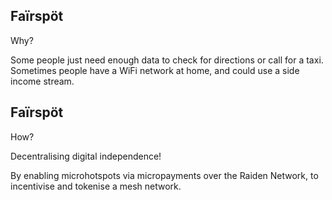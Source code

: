
## Faïrspöt 

Why?

Some people just need enough data to check for directions or call for a taxi.
Sometimes people have a WiFi network at home, and could use a side income stream.

## Faïrspöt 

How?

Decentralising digital independence!

By enabling microhotspots via micropayments over the Raiden Network, to incentivise and tokenise a mesh network.